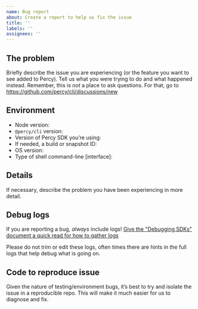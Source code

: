 ```yaml
---
name: Bug report
about: Create a report to help us fix the issue
title: ''
labels: ''
assignees: ''
---
```


<!--
## Have you read the "Debugging SDKs" doc yet?

There are common setup gotchas that happen with Percy's SDKs, it would be worth reading
the debugging document, which might already answer your question:
https://www.browserstack.com/docs/percy/troubleshoot/self-debug

## Reach out to Percy support instead?

If you’re having issues that _aren’t SDK bugs_, it would be best for you to
reach out to support instead: support@percy.io or
https://www.browserstack.com/contact#technical-support
-->

## The problem

Briefly describe the issue you are experiencing (or the feature you want to see
added to Percy). Tell us what you were trying to do and what happened
instead. Remember, this is _not_ a place to ask questions. For that, go to
https://github.com/percy/cli/discussions/new

## Environment

- Node version:
- `@percy/cli` version:
- Version of Percy SDK you’re using:
- If needed, a build or snapshot ID:
- OS version:
- Type of shell command-line [interface]:

## Details

If necessary, describe the problem you have been experiencing in more detail.

## Debug logs

If you are reporting a bug, _always_ include logs! [Give the "Debugging SDKs"
document a quick read for how to gather logs](https://www.browserstack.com/docs/percy/troubleshoot/self-debug)

Please do not trim or edit these logs, often times there are hints in the full
logs that help debug what is going on.

## Code to reproduce issue

Given the nature of testing/environment bugs, it’s best to try and isolate the
issue in a reproducible repo. This will make it much easier for us to diagnose
and fix.
